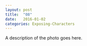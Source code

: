 ```yaml
---
layout: post
title:  "08"
date:   2016-01-02
categories: Exposing-Characters
---
```

A description of the photo goes here.
